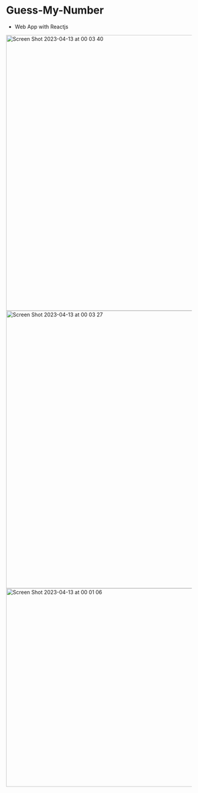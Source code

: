 # Guess-My-Number
- Web App with Reactjs

<img width="746" alt="Screen Shot 2023-04-13 at 00 03 40" src="https://user-images.githubusercontent.com/70035439/231658880-f0c40ab6-a1b4-49bc-8aa9-9924b9e7c1c5.png">

<img width="751" alt="Screen Shot 2023-04-13 at 00 03 27" src="https://user-images.githubusercontent.com/70035439/231658962-06c675df-3f64-4b3f-8433-2bde37965f06.png">

<img width="537" alt="Screen Shot 2023-04-13 at 00 01 06" src="https://user-images.githubusercontent.com/70035439/231658884-b78e5f64-0ad2-4b5b-8aed-645efe4098b0.png">
